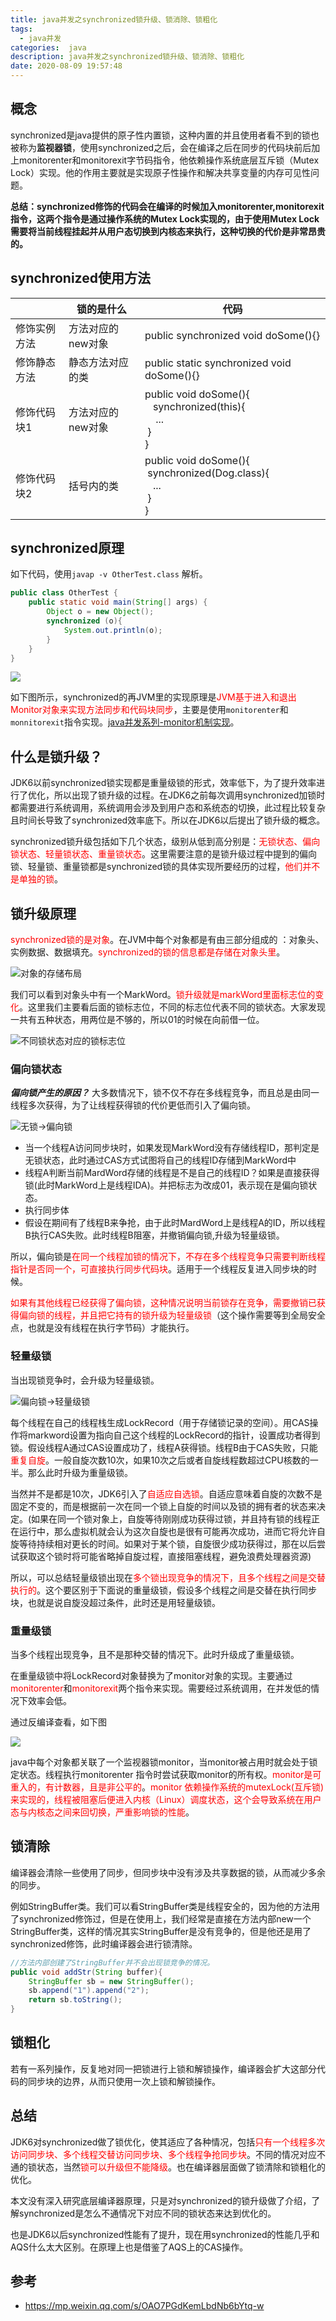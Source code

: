 ```yaml
---
title: java并发之synchronized锁升级、锁消除、锁粗化
tags:
  - java并发
categories:  java
description: java并发之synchronized锁升级、锁消除、锁粗化
date: 2020-08-09 19:57:48
---
```

## 概念

synchronized是java提供的原子性内置锁，这种内置的并且使用者看不到的锁也被称为**监视器锁**，使用synchronized之后，会在编译之后在同步的代码块前后加上monitorenter和monitorexit字节码指令，他依赖操作系统底层互斥锁（Mutex Lock）实现。他的作用主要就是实现原子性操作和解决共享变量的内存可见性问题。

**总结：synchronized修饰的代码会在编译的时候加入monitorenter,monitorexit指令，这两个指令是通过操作系统的Mutex Lock实现的，由于使用Mutex Lock需要将当前线程挂起并从用户态切换到内核态来执行，这种切换的代价是非常昂贵的。**


## synchronized使用方法

|              | 锁的是什么        | 代码                                                         |
| ------------ | ----------------- | ------------------------------------------------------------ |
| 修饰实例方法 | 方法对应的new对象 | public synchronized void doSome(){}                          |
| 修饰静态方法 | 静态方法对应的类  | public static synchronized void doSome(){}                   |
| 修饰代码块1  | 方法对应的new对象 | public void doSome(){<br/>	&nbsp;&nbsp;&nbsp;synchronized(this){<br/>	 &nbsp;&nbsp;&nbsp; ...<br/>	&nbsp;}<br/>} |
| 修饰代码块2  | 括号内的类        | public void doSome(){<br/>	&nbsp;synchronized(Dog.class){<br/>	 &nbsp;&nbsp; ...<br/>	&nbsp;}<br/>} |

## synchronized原理

如下代码，使用`javap -v OtherTest.class` 解析。

```java
public class OtherTest {
    public static void main(String[] args) {
        Object o = new Object();
        synchronized (o){
            System.out.println(o);
        }
    }
}
```

<!--more-->

![](synchronized-up/6.png)

如下图所示，synchronized的再JVM里的实现原理是<font color=red>JVM基于进入和退出Monitor对象来实现方法同步和代码块同步</font>，主要是使用`monitorenter`和`monnitorexit`指令实现。[java并发系列-monitor机制实现](https://www.cnblogs.com/qingshan-tang/p/12698705.html)。

## 什么是锁升级？

JDK6以前synchronized锁实现都是重量级锁的形式，效率低下，为了提升效率进行了优化，所以出现了锁升级的过程。在JDK6之前每次调用synchronized加锁时都需要进行系统调用，系统调用会涉及到用户态和系统态的切换，此过程比较复杂且时间长导致了synchronized效率底下。所以在JDK6以后提出了锁升级的概念。

synchronized锁升级包括如下几个状态，级别从低到高分别是：<font color=red>无锁状态、偏向锁状态、轻量锁状态、重量锁状态</font>。这里需要注意的是锁升级过程中提到的偏向锁、轻量锁、重量锁都是synchronized锁的具体实现所要经历的过程，<font color=red>他们并不是单独的锁</font>。

## 锁升级原理

<font color=red>synchronized锁的是对象</font>。在JVM中每个对象都是有由三部分组成的 ：对象头、实例数据、数据填充。<font color=red>synchronized的锁的信息都是存储在对象头里</font>。

![对象的存储布局](synchronized-up/1.jpg)

我们可以看到对象头中有一个MarkWord。<font color=red>锁升级就是markWord里面标志位的变化</font>。这里我们主要看后面的锁标志位，不同的标志位代表不同的锁状态。大家发现一共有五种状态，用两位是不够的，所以01的时候在向前借一位。

![不同锁状态对应的锁标志位](synchronized-up/2.png)

### 偏向锁状态

***偏向锁产生的原因？*** 大多数情况下，锁不仅不存在多线程竞争，而且总是由同一线程多次获得，为了让线程获得锁的代价更低而引入了偏向锁。

![无锁->偏向锁](synchronized-up/3.png)

- 当一个线程A访问同步块时，如果发现MarkWord没有存储线程ID，那判定是无锁状态，此时通过CAS方式试图将自己的线程ID存储到MarkWord中
- 线程A判断当前MardWord存储的线程是不是自己的线程ID？如果是直接获得锁(此时MarkWord上是线程IDA)。并把标志为改成01，表示现在是偏向锁状态。
- 执行同步体
- 假设在期间有了线程B来争抢，由于此时MardWord上是线程A的ID，所以线程B执行CAS失败。此时线程B阻塞，并撤销偏向锁,升级为轻量级锁。

所以，偏向锁是<font color=red>在同一个线程加锁的情况下，不存在多个线程竞争只需要判断线程指针是否同一个，可直接执行同步代码块</font>。适用于一个线程反复进入同步块的时候。

<font color=red>如果有其他线程已经获得了偏向锁，这种情况说明当前锁存在竞争，需要撤销已获得偏向锁的线程，并且把它持有的锁升级为轻量级锁</font>（这个操作需要等到全局安全点，也就是没有线程在执行字节码）才能执行。

### 轻量级锁

当出现锁竞争时，会升级为轻量级锁。

![偏向锁->轻量级锁](synchronized-up/4.png)

每个线程在自己的线程栈生成LockRecord（用于存储锁记录的空间）。用CAS操作将markword设置为指向自己这个线程的LockRecord的指针，设置成功者得到锁。假设线程A通过CAS设置成功了，线程A获得锁。线程B由于CAS失败，只能<font color=red>重复自旋</font>。一般自旋次数10次，如果10次之后或者自旋线程数超过CPU核数的一半。那么此时升级为重量级锁。

当然并不是都是10次，JDK6引入了<font color=red>自适应自选锁</font>。自适应意味着自旋的次数不是固定不变的，而是根据前一次在同一个锁上自旋的时间以及锁的拥有者的状态来决定。(如果在同一个锁对象上，自旋等待刚刚成功获得过锁，并且持有锁的线程正在运行中，那么虚拟机就会认为这次自旋也是很有可能再次成功，进而它将允许自旋等待持续相对更长的时间。如果对于某个锁，自旋很少成功获得过，那在以后尝试获取这个锁时将可能省略掉自旋过程，直接阻塞线程，避免浪费处理器资源)

所以，可以总结轻量级锁出现在<font color=red>多个锁出现竞争的情况下，且多个线程之间是交替执行的</font>。这个要区别于下面说的重量级锁，假设多个线程之间是交替在执行同步块，也就是说自旋没超过条件，此时还是用轻量级锁。

### 重量级锁

当多个线程出现竞争，且不是那种交替的情况下。此时升级成了重量级锁。

在重量级锁中将LockRecord对象替换为了monitor对象的实现。主要通过<font color=red>monitorenter</font>和<font color=red>monitorexit</font>两个指令来实现。需要经过系统调用，在并发低的情况下效率会低。

通过反编译查看，如下图

![](synchronized-up/5.png)

java中每个对象都关联了一个监视器锁monitor，当monitor被占用时就会处于锁定状态。线程执行monitorenter 指令时尝试获取monitor的所有权。<font color=red>monitor是可重入的，有计数器，且是非公平的</font>。<font color=red>monitor 依赖操作系统的mutexLock(互斥锁)来实现的，线程被阻塞后便进入内核（Linux）调度状态，这个会导致系统在用户态与内核态之间来回切换，严重影响锁的性能</font>。

## 锁清除

编译器会清除一些使用了同步，但同步块中没有涉及共享数据的锁，从而减少多余的同步。

例如StringBuffer类。我们可以看StringBuffer类是线程安全的，因为他的方法用了synchronized修饰过，但是在使用上，我们经常是直接在方法内部new一个StringBuffer类，这样的情况其实StringBuffer是没有竞争的，但是他还是用了synchronized修饰，此时编译器会进行锁清除。

```java
//方法内部创建了StringBuffer并不会出现锁竞争的情况。
public void addStr(String buffer){
	StringBuffer sb = new StringBuffer();
	sb.append("1").append("2");
	return sb.toString(); 
}
```

## 锁粗化

若有一系列操作，反复地对同一把锁进行上锁和解锁操作，编译器会扩大这部分代码的同步块的边界，从而只使用一次上锁和解锁操作。

## 总结

JDK6对synchronized做了锁优化，使其适应了各种情况，包括<font color=red>只有一个线程多次访问同步块、多个线程交替访问同步块、多个线程争抢同步块</font>。不同的情况对应不通的锁状态，当然<font color=red>锁可以升级但不能降级</font>。也在编译器层面做了锁清除和锁粗化的优化。

本文没有深入研究底层编译器原理，只是对synchronized的锁升级做了介绍，了解synchronized是怎么不通情况下对应不同的锁状态来达到优化的。

也是JDK6以后synchronized性能有了提升，现在用synchronized的性能几乎和AQS什么太大区别。在原理上也是借鉴了AQS上的CAS操作。

## 参考

- https://mp.weixin.qq.com/s/OAO7PGdKemLbdNb6bYtq-w

